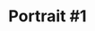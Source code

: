 ---
layout: post
title: "Portrait #1"
category: portfolio
tags: illustration
thumbnail: /portfolio/thumbs/portrait.jpg
full: /portfolio/full/portrait.jpg
medium: Digital
orientation: Digital Painting
description: A one sitting digital portrait study, using Autodesk Sketchbook and a Surface Pro 2 tablet. Despite it's small size, it's been a great step past an Intuos tablet. I often sketch and refine ideas on the tablet before popping it onto a larger screen to do detail work with the Intuos.
---